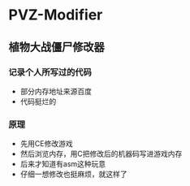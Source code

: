 # PVZ-Modifier
## 植物大战僵尸修改器
### 记录个人所写过的代码
- 部分内存地址来源百度
- 代码挺烂的
### 原理
- 先用CE修改游戏
- 然后浏览内存，用C把修改后的机器码写进游戏内存
- 后来才知道有asm这种玩意
- 仔细一想修改也挺麻烦，就这样了
